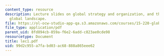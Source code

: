 ```yaml
---
content_type: resource
description: Lecture slides on global strategy and organization, and the changing
  global landscape.
file: https://ol-ocw-studio-app-qa.s3.amazonaws.com/courses/15-220-global-strategy-and-organization-spring-2008/99d2c955a7fabd03ac68888a865eee62_lec1.pdf
file_type: application/pdf
parent_uid: 8fd894cb-859a-f6e2-6add-c823ae0cde98
resourcetype: Document
title: lec1.pdf
uid: 99d2c955-a7fa-bd03-ac68-888a865eee62
---
```

